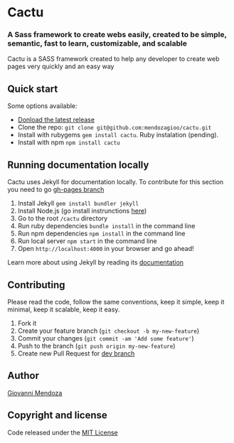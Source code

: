 # Cactu


### A Sass framework to create webs easily, created to be simple, semantic, fast to learn, customizable, and scalable

Cactu is a SASS framework created to help any developer to create web pages
very quickly and an easy way


## Quick start

Some options available:

* [Donload the latest release](https://github.com/mendozagioo/cactu/archive/master.zip)
* Clone the repo: `git clone git@github.com:mendozagioo/cactu.git`
* Install with rubygems `gem install cactu`. Ruby instalation (pending).
* Install with npm `npm install cactu`


## Running documentation locally

Cactu uses Jekyll for documentation locally. To contribute for this section you need to go [gh-pages branch](https://github.com/mendozagioo/cactu/tree/gh-pages)

1. Install Jekyll `gem install bundler jekyll`
2. Install Node.js (go install instrunctions [here](https://nodejs.org/))
3. Go to the root `/cactu` directory
3. Run ruby dependencies `bundle install` in the command line
3. Run npm dependencies `npm install` in the command line
4. Run local server `npm start` in the command line
5. Open `http://localhost:4000` in your browser and go ahead!

Learn more about using Jekyll by reading its [documentation](https://jekyllrb.com/docs/home/)


## Contributing

Please read the code, follow the same conventions, keep it simple, keep it minimal, keep it scalable, keep it easy.

1. Fork it
2. Create your feature branch (`git checkout -b my-new-feature`)
3. Commit your changes (`git commit -am 'Add some feature'`)
4. Push to the branch (`git push origin my-new-feature`)
5. Create new Pull Request for [dev branch](https://github.com/mendozagioo/cactu/tree/dev)


## Author
[Giovanni Mendoza](http://mendozagioo.github.io/)


## Copyright and license

Code released under the [MIT License](https://github.com/mendozagioo/cactu/blob/gh-pages/LICENSE)